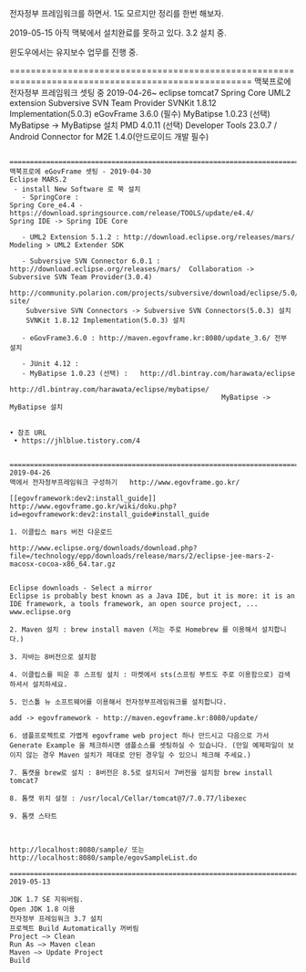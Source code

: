 전자정부 프레임워크를 하면서. 1도 모르지만 정리를 한번 해보자. 

2019-05-15 아직 맥북에서 설치완료를 못하고 있다. 3.2 설치 중. 

윈도우에서는 유지보수 업무를 진행 중. 


====================================================================================================
맥북프로에 전자정부 프레임워크 셋팅 중 2019-04-26~
eclipse
tomcat7
Spring Core
UML2 extension 
Subversive SVN Team Provider
SVNKit 1.8.12 Implementation(5.0.3) 
eGovFrame 3.6.0 (필수) 
MyBatipse 1.0.23 (선택)    MyBatipse -> MyBatipse 설치
PMD 4.0.11 (선택)
Developer Tools 23.0.7 / Android Connector for M2E 1.4.0(안드로이드 개발 필수)
~~~ ing

====================================================================================================
맥북프로에 eGovFrame 셋팅 - 2019-04-30
Eclipse MARS.2
 - install New Software 로 쭉 설치 
   - SpringCore :  
Spring Core_e4.4 - https://download.springsource.com/release/TOOLS/update/e4.4/
Spring IDE -> Spring IDE Core

   - UML2 Extension 5.1.2 : http://download.eclipse.org/releases/mars/  Modeling > UML2 Extender SDK  

   - Subversive SVN Connector 6.0.1 :  http://download.eclipse.org/releases/mars/  Collaboration -> Subversive SVN Team Provider(3.0.4)
     http://community.polarion.com/projects/subversive/download/eclipse/5.0/mars-site/
    Subversive SVN Connectors -> Subversive SVN Connectors(5.0.3) 설치
    SVNKit 1.8.12 Implementation(5.0.3) 설치 

   - eGovFrame3.6.0 : http://maven.egovframe.kr:8080/update_3.6/ 전부 설치

   - JUnit 4.12 : 
   - MyBatipse 1.0.23 (선택) :   http://dl.bintray.com/harawata/eclipse
                                                    http://dl.bintray.com/harawata/eclipse/mybatipse/
                                                    MyBatipse -> MyBatipse 설치


• 참조 URL
 • https://jhlblue.tistory.com/4


====================================================================================================
2019-04-26
맥에서 전자정부프레임워크 구성하기   http://www.egovframe.go.kr/

[[egovframework:dev2:install_guide]] http://www.egovframe.go.kr/wiki/doku.php?id=egovframework:dev2:install_guide#install_guide

1. 이클립스 mars 버전 다운로드

http://www.eclipse.org/downloads/download.php?file=/technology/epp/downloads/release/mars/2/eclipse-jee-mars-2-macosx-cocoa-x86_64.tar.gz


Eclipse downloads - Select a mirror
Eclipse is probably best known as a Java IDE, but it is more: it is an IDE framework, a tools framework, an open source project, ...
www.eclipse.org

2. Maven 설치 : brew install maven (저는 주로 Homebrew 를 이용해서 설치합니다.)

3. 자바는 8버전으로 설치함

4. 이클립스를 띄운 후 스프링 설치 : 마켓에서 sts(스프링 부트도 주로 이용함으로) 검색하셔서 설치하세요.

5. 인스톨 뉴 소프트웨어를 이용해서 전자정부프레임워크를 설치합니다.  

add -> egovframework - http://maven.egovframe.kr:8080/update/

6. 샘플프로젝트로 가볍게 egovframe web project 하나 만드시고 다음으로 가서 Generate Example 을 체크하시면 샘플소스를 셋팅하실 수 있습니다. (만일 예제파일이 보이지 않는 경우 Maven 설치가 제대로 안된 경우일 수 있으니 체크해 주세요.)

7. 톰캣을 brew로 설치 : 8버전은 8.5로 설치되서 7버전을 설치함 brew install tomcat7

8. 톰캣 위치 설정 : /usr/local/Cellar/tomcat@7/7.0.77/libexec 

9. 톰캣 스타트



http://localhost:8080/sample/ 또는 http://localhost:8080/sample/egovSampleList.do

====================================================================================================
2019-05-13

JDK 1.7 SE 지워버림.
Open JDK 1.8 이용
전자정부 프레임워크 3.7 설치
프로젝트 Build Automatically 꺼버림
Project –> Clean
Run As –> Maven clean
Maven –> Update Project
Build



